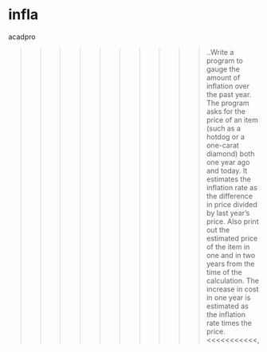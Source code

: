 # infla
acadpro

>>>>>>>>>>..Write a program to gauge the amount of 
inflation over the past year. The program asks
for the price of an item (such as a hotdog or a 
one-carat diamond) both one year ago and 
today. It estimates the inflation rate as the 
difference in price divided by last year’s price. 
Also print out the estimated price of the item in 
one and in two years from the time of the 
calculation. The increase in cost in one year is 
estimated as the inflation rate times the price.<<<<<<<<<<<,
